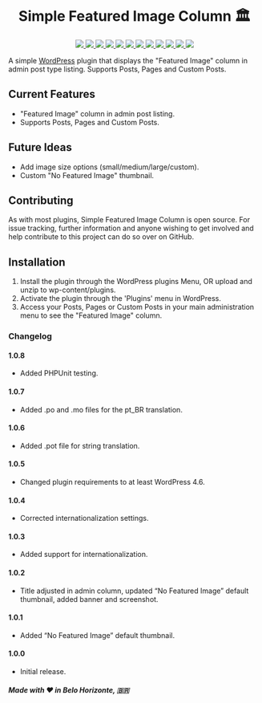 <h1 align="center">
	Simple Featured Image Column 🏛️
</h1>

<p align="center">
  <a href="https://github.com/dedevillela/Simple-Featured-Image-Column/blob/master/LICENSE">
      <img src="https://img.shields.io/badge/License-GPL2-blue.svg">
  </a>
	<a href="https://scrutinizer-ci.com/g/dedevillela/Simple-Featured-Image-Column/">
      <img src="https://img.shields.io/scrutinizer/g/dedevillela/Simple-Featured-Image-Column.svg">
  </a>
	<a href="https://travis-ci.org/dedevillela/Simple-Featured-Image-Column">
      <img src="https://travis-ci.org/dedevillela/Simple-Featured-Image-Column.svg?branch=master">
  </a>
	<a href="https://scrutinizer-ci.com/code-intelligence">
      <img src="https://scrutinizer-ci.com/g/dedevillela/Simple-Featured-Image-Column/badges/code-intelligence.svg?b=master">
  </a>
	<a href="https://codeclimate.com/github/dedevillela/Simple-Featured-Image-Column">
      <img src="https://codeclimate.com/github/dedevillela/Simple-Featured-Image-Column.png">
  </a>
	<a href="https://www.codacy.com/app/dedevillela/Simple-Featured-Image-Column?utm_source=github.com&amp;utm_medium=referral&amp;utm_content=dedevillela/Simple-Featured-Image-Column&amp;utm_campaign=Badge_Grade">
      <img src="https://api.codacy.com/project/badge/Grade/336dee05806e42258b87ef16514747f8">
  </a>
	<a href="https://wordpress.org/plugins/simple-featured-image-column/">
      <img src="https://img.shields.io/wordpress/v/simple-featured-image-column.svg">
  </a>
	<a href="https://wordpress.org/plugins/simple-featured-image-column/">
      <img src="https://img.shields.io/wordpress/plugin/v/simple-featured-image-column.svg">
  </a>
	<a href="https://wordpress.org/plugins/simple-featured-image-column/advanced/">
      <img src="https://img.shields.io/wordpress/plugin/dt/simple-featured-image-column.svg">
  </a>
	<a href="https://wordpress.org/support/plugin/simple-featured-image-column/reviews/">
      <img src="https://img.shields.io/wordpress/plugin/r/simple-featured-image-column.svg">
  </a>
	<a href="https://saythanks.io/to/dedevillela">
      <img src="https://img.shields.io/badge/SayThanks.io-%E2%98%BC-1EAEDB.svg">
  </a>
  </a>
	<a href="https://profiles.wordpress.org/dedevillela/">
      <img src="https://img.shields.io/badge/%3C%2F%3E%20with%20%E2%99%A5%20by-DedeVillela-cc1414.svg">
  </a>
</p>

A simple [WordPress](https://wordpress.org "Blog Tool, Publishing Platform, and CMS - WordPress") plugin that displays the "Featured Image" column in admin post type listing. Supports Posts, Pages and Custom Posts.

## Current Features
-   "Featured Image" column in admin post listing.
-   Supports Posts, Pages and Custom Posts.

## Future Ideas
-   Add image size options (small/medium/large/custom).
-   Custom "No Featured Image" thumbnail.

## Contributing
As with most plugins, Simple Featured Image Column is open source. For issue tracking, further information and anyone wishing to get involved and help contribute to this project can do so over on GitHub.

## Installation
1.  Install the plugin through the WordPress plugins Menu, OR upload and unzip to wp-content/plugins.
2.  Activate the plugin through the 'Plugins' menu in WordPress.
3.  Access your Posts, Pages or Custom Posts in your main administration menu to see the "Featured Image" column.

### Changelog

#### 1.0.8
-   Added PHPUnit testing.

#### 1.0.7
-   Added .po and .mo files for the pt_BR translation.

#### 1.0.6
-   Added .pot file for string translation.

#### 1.0.5
-   Changed plugin requirements to at least WordPress 4.6.

#### 1.0.4
-   Corrected internationalization settings.

#### 1.0.3
-   Added support for internationalization.

#### 1.0.2
-   Title adjusted in admin column, updated “No Featured Image” default thumbnail, added banner and screenshot.

#### 1.0.1
-   Added “No Featured Image” default thumbnail.

#### 1.0.0
-   Initial release.

##### _Made with ❤️ in Belo Horizonte, 🇧🇷_
